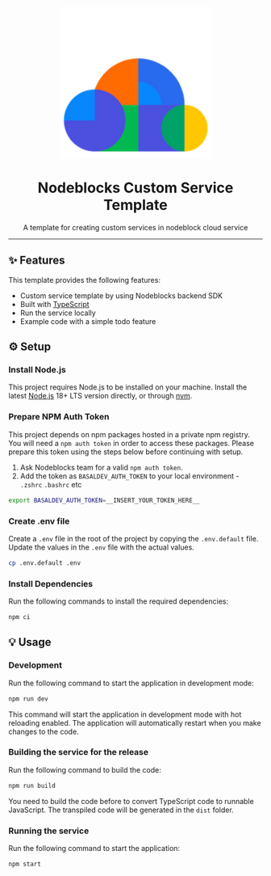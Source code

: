 <p align="center"><img width="300px" src="docs/logo.png" />
</p>
<h1 align="center">Nodeblocks Custom Service Template</h1>
<p align="center">A template for creating custom services in nodeblock cloud service</p>

---

## ✨ Features

This template provides the following features:

- Custom service template by using Nodeblocks backend SDK
- Built with [TypeScript](https://www.typescriptlang.org/)
- Run the service locally
- Example code with a simple todo feature

## ⚙️ Setup

### Install Node.js

This project requires Node.js to be installed on your machine. Install the latest [Node.js](https://nodejs.org/en/download/) 18+ LTS version directly, or through [nvm](https://github.com/nvm-sh/nvm#installing-and-updating).

### Prepare NPM Auth Token

This project depends on npm packages hosted in a private npm registry.
You will need a `npm auth token` in order to access these packages.
Please prepare this token using the steps below before continuing with setup.

1. Ask Nodeblocks team for a valid `npm auth token`.
1. Add the token as `BASALDEV_AUTH_TOKEN` to your local environment - `.zshrc` `.bashrc` etc

```bash
export BASALDEV_AUTH_TOKEN=__INSERT_YOUR_TOKEN_HERE__
```

### Create .env file

Create a `.env` file in the root of the project by copying the `.env.default` file. Update the values in the `.env` file with the actual values.

```bash
cp .env.default .env
```

### Install Dependencies

Run the following commands to install the required dependencies:

```bash
npm ci
```

## 💡 Usage

### Development

Run the following command to start the application in development mode:

```bash
npm run dev
```

This command will start the application in development mode with hot reloading enabled. The application will automatically restart when you make changes to the code.

### Building the service for the release

Run the following command to build the code:

```bash
npm run build
```

You need to build the code before to convert TypeScript code to runnable JavaScript. The transpiled code will be generated in the `dist` folder.

### Running the service

Run the following command to start the application:

```bash
npm start
```

